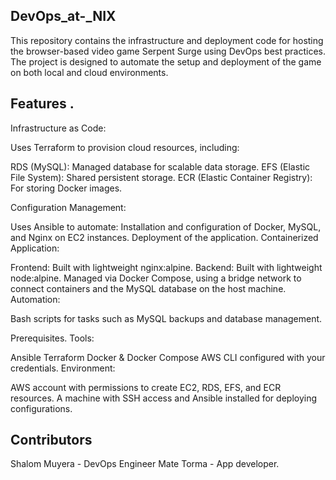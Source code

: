 ## DevOps_at-_NIX
This repository contains the infrastructure and deployment code for hosting the browser-based video game Serpent Surge using DevOps best practices. The project is designed to automate the setup and deployment of the game on both local and cloud environments.

## Features .
Infrastructure as Code:

Uses Terraform to provision cloud resources, including:

RDS (MySQL): Managed database for scalable data storage.
EFS (Elastic File System): Shared persistent storage.
ECR (Elastic Container Registry): For storing Docker images.

Configuration Management:

Uses Ansible to automate:
Installation and configuration of Docker, MySQL, and Nginx on EC2 instances.
Deployment of the application.
Containerized Application:

Frontend: Built with lightweight nginx:alpine.
Backend: Built with lightweight node:alpine.
Managed via Docker Compose, using a bridge network to connect containers and the MySQL database on the host machine.
Automation:

Bash scripts for tasks such as MySQL backups and database management.

 Prerequisites.
Tools:

Ansible
Terraform
Docker & Docker Compose
AWS CLI configured with your credentials.
Environment:

AWS account with permissions to create EC2, RDS, EFS, and ECR resources.
A machine with SSH access and Ansible installed for deploying configurations.

## Contributors
Shalom Muyera - DevOps Engineer
Mate Torma - App developer.




